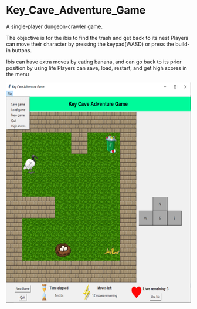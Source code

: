 # Key_Cave_Adventure_Game
A single-player dungeon-crawler game.

The objective is for the ibis to find the trash and get back to its nest
Players can move their character by pressing the keypad(WASD) or press the build-in buttons.

Ibis can have extra moves by eating banana, and can go back to its prior position by using life
Players can save, load, restart, and get high scores in the menu

<img src="images/sc_bar.PNG" width="600" height="600">
